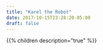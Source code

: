 ```yaml
---
title: "Karel the Robot"
date: 2017-10-15T23:28:20-05:00
draft: false
---
```


{{% children description="true" %}}
